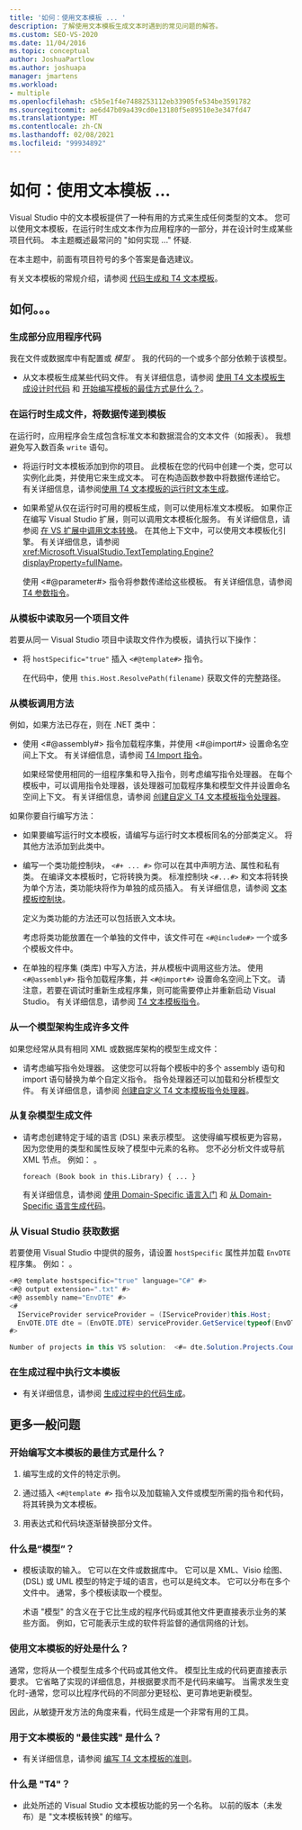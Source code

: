 ```yaml
---
title: '如何：使用文本模板 ... '
description: 了解使用文本模板生成文本时遇到的常见问题的解答。
ms.custom: SEO-VS-2020
ms.date: 11/04/2016
ms.topic: conceptual
author: JoshuaPartlow
ms.author: joshuapa
manager: jmartens
ms.workload:
- multiple
ms.openlocfilehash: c5b5e1f4e7488253112eb33905fe534be3591782
ms.sourcegitcommit: ae6d47b09a439cd0e13180f5e89510e3e347fd47
ms.translationtype: MT
ms.contentlocale: zh-CN
ms.lasthandoff: 02/08/2021
ms.locfileid: "99934892"
---
```

# <a name="how-to--with-text-templates"></a>如何：使用文本模板 ... 
Visual Studio 中的文本模板提供了一种有用的方式来生成任何类型的文本。 您可以使用文本模板，在运行时生成文本作为应用程序的一部分，并在设计时生成某些项目代码。 本主题概述最常问的 "如何实现 ..." 怀疑.

 在本主题中，前面有项目符号的多个答案是备选建议。

 有关文本模板的常规介绍，请参阅 [代码生成和 T4 文本模板](../modeling/code-generation-and-t4-text-templates.md)。

## <a name="how-to-"></a>如何。。。

### <a name="generate-part-of-my-application-code"></a>生成部分应用程序代码
 我在文件或数据库中有配置或 *模型* 。 我的代码的一个或多个部分依赖于该模型。

- 从文本模板生成某些代码文件。 有关详细信息，请参阅 [使用 T4 文本模板生成设计时代码](../modeling/design-time-code-generation-by-using-t4-text-templates.md) 和 [开始编写模板的最佳方式是什么？](#starting)。

### <a name="generate-files-at-run-time-passing-data-into-the-template"></a>在运行时生成文件，将数据传递到模板
 在运行时，应用程序会生成包含标准文本和数据混合的文本文件（如报表）。 我想避免写入数百条 `write` 语句。

- 将运行时文本模板添加到你的项目。 此模板在您的代码中创建一个类，您可以实例化此类，并使用它来生成文本。 可在构造函数参数中将数据传递给它。 有关详细信息，请参阅[使用 T4 文本模板的运行时文本生成](../modeling/run-time-text-generation-with-t4-text-templates.md)。

- 如果希望从仅在运行时可用的模板生成，则可以使用标准文本模板。 如果你正在编写 Visual Studio 扩展，则可以调用文本模板化服务。 有关详细信息，请参阅 [在 VS 扩展中调用文本转换](../modeling/invoking-text-transformation-in-a-vs-extension.md)。 在其他上下文中，可以使用文本模板化引擎。 有关详细信息，请参阅 <xref:Microsoft.VisualStudio.TextTemplating.Engine?displayProperty=fullName>。

     使用 \<#@parameter#> 指令将参数传递给这些模板。 有关详细信息，请参阅 [T4 参数指令](../modeling/t4-parameter-directive.md)。

### <a name="read-another-project-file-from-a-template"></a>从模板中读取另一个项目文件
 若要从同一 Visual Studio 项目中读取文件作为模板，请执行以下操作：

- 将 `hostSpecific="true"` 插入 `<#@template#>` 指令。

     在代码中，使用 `this.Host.ResolvePath(filename)` 获取文件的完整路径。

### <a name="invoke-methods-from-a-template"></a>从模板调用方法

例如，如果方法已存在，则在 .NET 类中：

- 使用 \<#@assembly#> 指令加载程序集，并使用 \<#@import#> 设置命名空间上下文。 有关详细信息，请参阅 [T4 Import 指令](../modeling/t4-import-directive.md)。

   如果经常使用相同的一组程序集和导入指令，则考虑编写指令处理器。 在每个模板中，可以调用指令处理器，该处理器可加载程序集和模型文件并设置命名空间上下文。 有关详细信息，请参阅 [创建自定义 T4 文本模板指令处理器](../modeling/creating-custom-t4-text-template-directive-processors.md)。

如果你要自行编写方法：

- 如果要编写运行时文本模板，请编写与运行时文本模板同名的分部类定义。 将其他方法添加到此类中。

- 编写一个类功能控制块， `<#+ ... #>` 你可以在其中声明方法、属性和私有类。 在编译文本模板时，它将转换为类。 标准控制块 `<#...#>` 和文本将转换为单个方法，类功能块将作为单独的成员插入。 有关详细信息，请参阅 [文本模板控制块](../modeling/text-template-control-blocks.md)。

   定义为类功能的方法还可以包括嵌入文本块。

   考虑将类功能放置在一个单独的文件中，该文件可在 `<#@include#>` 一个或多个模板文件中。

- 在单独的程序集 (类库) 中写入方法，并从模板中调用这些方法。 使用 `<#@assembly#>` 指令加载程序集，并 `<#@import#>` 设置命名空间上下文。 请注意，若要在调试时重新生成程序集，则可能需要停止并重新启动 Visual Studio。 有关详细信息，请参阅 [T4 文本模板指令](../modeling/t4-text-template-directives.md)。

### <a name="generate-many-files-from-one-model-schema"></a>从一个模型架构生成许多文件
 如果您经常从具有相同 XML 或数据库架构的模型生成文件：

- 请考虑编写指令处理器。 这使您可以将每个模板中的多个 assembly 语句和 import 语句替换为单个自定义指令。 指令处理器还可以加载和分析模型文件。 有关详细信息，请参阅 [创建自定义 T4 文本模板指令处理器](../modeling/creating-custom-t4-text-template-directive-processors.md)。

### <a name="generate-files-from-a-complex-model"></a>从复杂模型生成文件

- 请考虑创建特定于域的语言 (DSL) 来表示模型。 这使得编写模板更为容易，因为您使用的类型和属性反映了模型中元素的名称。 您不必分析文件或导航 XML 节点。 例如： 。

     `foreach (Book book in this.Library) { ... }`

     有关详细信息，请参阅 [使用 Domain-Specific 语言入门](../modeling/getting-started-with-domain-specific-languages.md) 和 [从 Domain-Specific 语言生成代码](../modeling/generating-code-from-a-domain-specific-language.md)。

### <a name="get-data-from-visual-studio"></a>从 Visual Studio 获取数据
 若要使用 Visual Studio 中提供的服务，请设置 `hostSpecific` 属性并加载 `EnvDTE` 程序集。 例如： 。

```csharp
<#@ template hostspecific="true" language="C#" #>
<#@ output extension=".txt" #>
<#@ assembly name="EnvDTE" #>
<#
  IServiceProvider serviceProvider = (IServiceProvider)this.Host;
  EnvDTE.DTE dte = (EnvDTE.DTE) serviceProvider.GetService(typeof(EnvDTE.DTE));
#>

Number of projects in this VS solution:  <#= dte.Solution.Projects.Count #>
```

### <a name="execute-text-templates-in-the-build-process"></a>在生成过程中执行文本模板

- 有关详细信息，请参阅 [生成过程中的代码生成](../modeling/code-generation-in-a-build-process.md)。

## <a name="more-general-questions"></a>更多一般问题

### <a name="what-is-the-best-way-to-start-writing-a-text-template"></a><a name="starting"></a> 开始编写文本模板的最佳方式是什么？

1. 编写生成的文件的特定示例。

2. 通过插入 `<#@template #>` 指令以及加载输入文件或模型所需的指令和代码，将其转换为文本模板。

3. 用表达式和代码块逐渐替换部分文件。

### <a name="what-is-a-model"></a>什么是“模型”？

- 模板读取的输入。 它可以在文件或数据库中。 它可以是 XML、Visio 绘图、 (DSL) 或 UML 模型的特定于域的语言，也可以是纯文本。 它可以分布在多个文件中。 通常，多个模板读取一个模型。

     术语 "模型" 的含义在于它比生成的程序代码或其他文件更直接表示业务的某些方面。 例如，它可能表示生成的软件将监督的通信网络的计划。

### <a name="what-is-the-benefit-of-using-text-templates"></a>使用文本模板的好处是什么？
 通常，您将从一个模型生成多个代码或其他文件。 模型比生成的代码更直接表示要求。 它省略了实现的详细信息，并根据要求而不是代码来编写。 当需求发生变化时-通常，您可以比程序代码的不同部分更轻松、更可靠地更新模型。

 因此，从敏捷开发方法的角度来看，代码生成是一个非常有用的工具。

### <a name="what-best-practices-are-there-for-text-templates"></a>用于文本模板的 "最佳实践" 是什么？

- 有关详细信息，请参阅 [编写 T4 文本模板的准则](../modeling/guidelines-for-writing-t4-text-templates.md)。

### <a name="what-is-t4"></a>什么是 "T4"？

- 此处所述的 Visual Studio 文本模板功能的另一个名称。 以前的版本（未发布）是 "文本模板转换" 的缩写。
